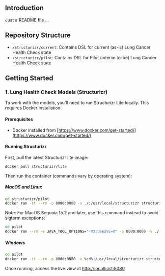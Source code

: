 ## Introduction

Just a README file ...

## Repository Structure

- `/structurizr/current`: Contains DSL for current (as-is) Lung Cancer Health Check state
- `/structurizr/pilot`: Contains DSL for Pilot (interim to-be) Lung Cancer Health Check state

## Getting Started

### 1. Lung Health Check Models (Structurizr)

To work with the models, you'll need to run Structurizr Lite locally. This requires Docker installation.

#### Prerequisites

- Docker installed from [https://www.docker.com/get-started/](https://www.docker.com/get-started/)

#### Running Structurizr

First, pull the latest Structurizr lite image:

```bash
docker pull structurizr/lite
```

Then run the container (commands vary by operating system):

##### MacOS and Linux

```bash
cd structurizr/pilot
docker run -it --rm -p 8080:8080 -v ./:/usr/local/structurizr structurizr/lite
```

Note: For MacOS Sequoia 15.2 and later, use this command instead to avoid sigterm exceptions:

```bash
cd pilot
docker run --rm -e JAVA_TOOL_OPTIONS="-XX:UseSVE=0" -p 8080:8080 -v ./:/usr/local/structurizr structurizr/lite
```

##### Windows

```bash
cd pilot
docker run -it --rm -p 8080:8080 -v %cd%:/usr/local/structurizr structurizr/lite
```

Once running, access the live view at [http://localhost:8080](http://localhost:8080)
